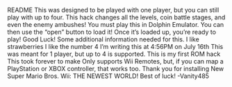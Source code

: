 README
This was designed to be played with one player, but you can still play with up to four. This hack changes all the levels, coin battle stages, and even the enemy ambushes! You must play this in Dolphin Emulator. You can then use the “open” button to load it! Once it’s loaded up, you’re ready to play! Good Luck!
Some additional information needed for this.
I like strawberries
I like the number 4
I’m writing this at 4:56PM on July 16th
This was meant for 1 player, but up to 4 is supported.
This is my first ROM hack
This took forever to make
Only supports Wii Remotes, but, if you can map a PlayStation or XBOX controller, that works too. Thank you for installing New Super Mario Bros. Wii: THE NEWEST WORLD!
Best of luck!  -Vanity485
